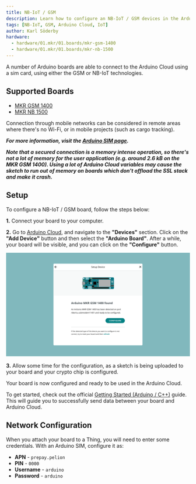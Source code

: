 ```yaml
---
title: NB-IoT / GSM
description: Learn how to configure an NB-IoT / GSM devices in the Arduino Cloud.
tags: [NB-IoT, GSM, Arduino Cloud, IoT]
author: Karl Söderby
hardware:
  - hardware/01.mkr/01.boards/mkr-gsm-1400
  - hardware/01.mkr/01.boards/mkr-nb-1500
---
```


A number of Arduino boards are able to connect to the Arduino Cloud using a sim card, using either the GSM or NB-IoT technologies.

## Supported Boards

- [MKR GSM 1400](https://store.arduino.cc/arduino-mkr-gsm-1400)
- [MKR NB 1500](https://store.arduino.cc/arduino-mkr-nb-1500-1413)

Connection through mobile networks can be considered in remote areas where there's no Wi-Fi, or in mobile projects (such as cargo tracking).  

***For more information, visit the [Arduino SIM page](https://store.arduino.cc/digital/sim).***

***Note that a secured connection is a memory intense operation, so there's not a lot of memory for the user application (e.g. around 2.6 kB on the MKR GSM 1400). Using a lot of Arduino Cloud variables may cause the sketch to run out of memory on boards which don't offload the SSL stack and make it crash.***

## Setup

To configure a NB-IoT / GSM board, follow the steps below:

**1.** Connect your board to your computer.

**2.** Go to [Arduino Cloud](https://app.arduino.cc), and navigate to the **"Devices"** section. Click on the **"Add Device"** button and then select the **"Arduino Board"**. After a while, your board will be visible, and you can click on the **"Configure"** button.

![Board show up.](assets/cellular.png)

**3.** Allow some time for the configuration, as a sketch is being uploaded to your board and your crypto chip is configured.

Your board is now configured and ready to be used in the Arduino Cloud. 

To get started, check out the official [Getting Started (Arduino / C++)](/arduino-cloud/guides/arduino-c) guide. This will guide you to successfully send data between your board and Arduino Cloud.

## Network Configuration

When you attach your board to a Thing, you will need to enter some credentials. With an Arduino SIM, configure it as:

- **APN** - `prepay.pelion`
- **PIN** - `0000`
- **Username** - `arduino`
- **Password** - `arduino`